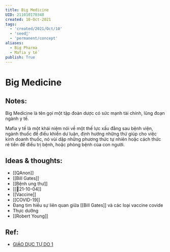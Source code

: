 ```yaml
---
title: Big Medicine
UID: 211010170348
created: 10-Oct-2021
tags:
  - 'created/2021/Oct/10'
  - 'seed🥜'
  - 'permanent/concept'
aliases:
  - Big Pharma
  - Mafia y tế
publish: True
---
```

# Big Medicine

## Notes:
Big Medicine là tên gọi một tập đoàn dược có sức mạnh tài chính, lũng đoạn ngành y tế.

Mafia y tế là một khái niệm nói về một thế lực xấu đằng sau bệnh viện, ngành thuốc để điều khiển dư luận, định hướng những thứ giúp cho việc kinh doanh thuốc, nó vùi dập những phương thức tự nhiên hoặc cách thức rẻ tiền để điều trị bệnh, hoặc phòng bệnh của con người.

## Ideas & thoughts:
- [[QAnon]]
- [[Bill Gates]]
- [[Bệnh ung thư]]
- [[📝21-10-04]]
- [[Vaccine]]
- [[COVID-19]]
- Đang tìm hiều sự liên quan giữa [[Bill Gates]] và các loại vaccine covide
- Thực dưỡng
- [[Robert Young]]

## Ref:
- [GIÁO DỤC TỰ DO 1](https://www.youtube.com/watch?v=NPRaRY7_cw8)




